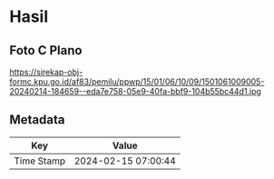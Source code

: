 # Hasil

## Foto C Plano

https://sirekap-obj-formc.kpu.go.id/af83/pemilu/ppwp/15/01/06/10/09/1501061009005-20240214-184659--eda7e758-05e9-40fa-bbf9-104b55bc44d1.jpg


## Metadata

| Key        | Value               |
| ---------- | ------------------- |
| Time Stamp | 2024-02-15 07:00:44 |



